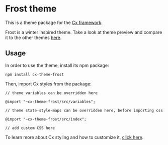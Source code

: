 # Frost theme

This is a theme package for the [Cx framework](https://cxjs.io/).

Frost is a winter inspired theme.
Take a look at theme preview and compare it to the other themes [here](https://cxjs.io/v/master/themes/).

## Usage

In order to use the theme, install its npm package:

```
npm install cx-theme-frost
```
Then, import Cx styles from the package:
```
// theme variables can be overridden here

@import "~cx-theme-frost/src/variables";

// theme state-style-maps can be overridden here, before importing css

@import "~cx-theme-frost/src/index";

// add custom CSS here
```
To learn more about Cx styling and how to customize it, 
[click here](https://cxjs.io/v/master/docs/concepts/css).